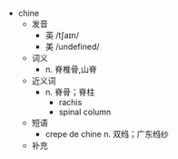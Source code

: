 - chine
  - 发音
    - 英 /tʃaɪn/
    - 美 /undefined/
  - 词义
    - n. 脊椎骨,山脊
  - 近义词
    - n. 脊骨；脊柱
      - rachis
      - spinal column
  - 短语
    - crepe de chine n. 双绉；广东绉纱
  - 补充